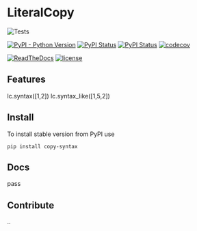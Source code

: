 # LiteralCopy

![Tests](https://github.com/cemde/LiteralCopy/actions/workflows/tests.yml/badge.svg)

[![PyPI - Python Version](https://img.shields.io/pypi/pyversions/copy-syntax)](https://pypi.org/project/copy-syntax/)
[![PyPI Status](https://badge.fury.io/py/copy-syntax.svg)](https://badge.fury.io/py/copy-syntax)
[![PyPI Status](https://pepy.tech/badge/copy-syntax)](https://pepy.tech/project/copy-syntax)
[![codecov](https://codecov.io/gh/cemde/copy-syntax/branch/main/graph/badge.svg)](https://codecov.io/gh/cemde/copy-syntax)

[![ReadTheDocs](https://readthedocs.org/projects/copy-syntax/badge/?version=stable)](https://copy-syntax.readthedocs.io/en/stable/)
[![license](https://img.shields.io/badge/License-Apache%202.0-blue.svg)](https://github.com/cemde/copy-syntax/blob/master/LICENSE)

## Features

lc.syntax([1,2])
lc.syntax_like([1,5,2])

## Install

To install stable version from PyPI use

```
pip install copy-syntax
```

## Docs

pass

## Contribute

..
